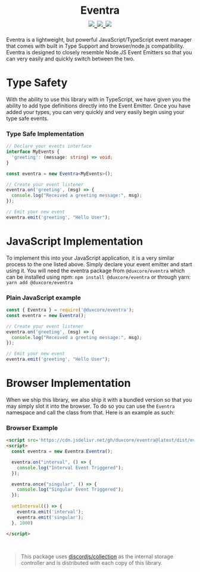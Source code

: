 <h1 align="center">
  Eventra <br>
    <a href="https://discord.gg/dTGJ5Bchnq">
    <img src="https://img.shields.io/discord/844279877503025182?label=Discord&logo=discord&logoColor=white&style=for-the-badge" />
  </a>
  <a href="https://www.npmjs.com/package/@duxcore/eventra">
    <img src="https://img.shields.io/npm/dw/@duxcore/eventra?logo=npm&style=for-the-badge" />
    <img src="https://img.shields.io/npm/v/@duxcore/eventra/latest?label=Latest%20Version&style=for-the-badge" />
  </a>
</h1>

Eventra is a lightweight, but powerful JavaScript/TypeScript event manager that comes with built in Type Support and browser/node.js compatibility. Eventra is designed to closely resemble Node.JS Event Emitters so that you can very easily and quickly switch between the two.

# Type Safety
With the ability to use this library with in TypeScript, we have given you the ability to add type definitions directly into the Event Emitter.  Once you have added your types, you can very quickly and very easily begin using your type safe events.

### Type Safe Implementation
```ts
// Declare your events interface
interface MyEvents {
  'greeting': (message: string) => void;
}

const eventra = new Eventra<MyEvents>();

// Create your event listener
eventra.on('greeting', (msg) => {
  console.log("Received a greeting message:", msg);
});

// Emit your new event
eventra.emit('greeting', "Hello User");
```

# JavaScript Implementation
To implement this into your JavaScript application, it is a very similar process to the one listed above.  Simply declare your event emitter and start using it.
You will need the eventra package from `@duxcore/eventra` which can be installed using 
npm: `npm install @duxcore/eventra` or through yarn: `yarn add @duxcore/eventra`

### Plain JavaScript example
```js
const { Eventra } = require('@duxcore/eventra'); 
const eventra = new Eventra();

// Create your event listener
eventra.on('greeting', (msg) => {
  console.log("Received a greeting message:", msg);
});

// Emit your new event
eventra.emit('greeting', "Hello User");
```

# Browser Implementation
When we ship this library, we also ship it with a bundled version so that you may simply slot it into the browser. To do so you can use the `Eventra` namespace and call the class from that. Here is an example as such:

### Browser Example
```html
<script src='https://cdn.jsdelivr.net/gh/duxcore/eventra@latest/dist/eventra.min.js'></script>
<script>
  const eventra = new Eventra.Eventra();

  eventra.on("interval", () => {
    console.log("Interval Event Triggered");
  });

  eventra.once("singular", () => {
    console.log("Singular Event Triggered");
  });
  
  setInterval(() => {
    eventra.emit('interval');
    eventra.emit('singular');
  }, 1000)

</script>
```
<br />

> This package uses [discordjs/collection](https://github.com/discordjs/collection) as the internal storage controller and is distributed with each copy of this library.
